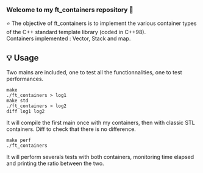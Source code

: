 ### Welcome to my ft_containers repository 👋

⭐️ The objective of ft_containers is to implement the various container types of the C++ standard template library (coded in C++98).<br>
Containers implemented : Vector, Stack and map.

## 💡 Usage

Two mains are included, one to test all the functionnalities, one to test performances.
```
make
./ft_containers > log1
make std
./ft_containers > log2
diff log1 log2
```
It will compile the first main once with my containers, then with classic STL containers. Diff to check that there is no difference.
```
make perf
./ft_containers
```
It will perform severals tests with both containers, monitoring time elapsed and printing the ratio between the two.